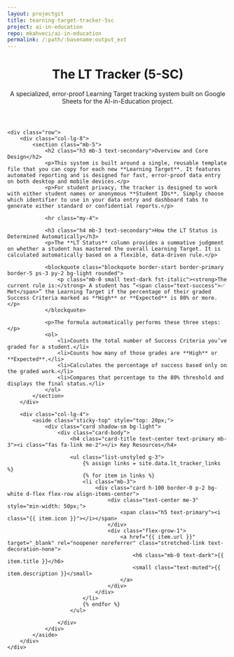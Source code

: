 ```yaml
---
layout: projectgit
title: tearning-target-tracker-5sc
project: ai-in-education
repo: mkahveci/ai-in-education
permalink: /:path/:basename:output_ext
---
```


<div class="container my-5">
    <header class="mb-5 border-bottom pb-3">
        <h1 class="display-4 text-primary">The LT Tracker (5-SC)</h1>
        <p class="lead">A specialized, error-proof Learning Target tracking system built on Google Sheets for the AI-in-Education project.</p>
    </header>

    <div class="row">
        <div class="col-lg-8">
            <section class="mb-5">
                <h2 class="h3 mb-3 text-secondary">Overview and Core Design</h2>
                <p>This system is built around a single, reusable template file that you can copy for each new **Learning Target**. It features automated reporting and is designed for fast, error-proof data entry on both desktop and mobile devices.</p>
                <p>For student privacy, the tracker is designed to work with either student names or anonymous **Student IDs**. Simply choose which identifier to use in your data entry and dashboard tabs to generate either standard or confidential reports.</p>
                
                <hr class="my-4">

                <h3 class="h4 mb-3 text-secondary">How the LT Status is Determined Automatically</h3>
                <p>The **LT Status** column provides a summative judgment on whether a student has mastered the overall Learning Target. It is calculated automatically based on a flexible, data-driven rule.</p>
                
                <blockquote class="blockquote border-start border-primary border-5 ps-3 py-2 bg-light rounded">
                    <p class="mb-0 small text-dark fst-italic"><strong>The current rule is:</strong> A student has “<span class="text-success">✅ Met</span>” the Learning Target if the percentage of their graded Success Criteria marked as **High** or **Expected** is 80% or more.</p>
                </blockquote>

                <p>The formula automatically performs these three steps:</p>
                <ol>
                    <li>Counts the total number of Success Criteria you’ve graded for a student.</li>
                    <li>Counts how many of those grades are **High** or **Expected**.</li>
                    <li>Calculates the percentage of success based only on the graded work.</li>
                    <li>Compares that percentage to the 80% threshold and displays the final status.</li>
                </ol>
            </section>
        </div>

        <div class="col-lg-4">
            <aside class="sticky-top" style="top: 20px;">
                <div class="card shadow-sm bg-light">
                    <div class="card-body">
                        <h4 class="card-title text-center text-primary mb-3"><i class="fas fa-link me-2"></i> Key Resources</h4>
                        
                        <ul class="list-unstyled g-3">
                            {% assign links = site.data.lt_tracker_links %}
                            {% for item in links %}
                            <li class="mb-3">
                                <div class="card h-100 border-0 p-2 bg-white d-flex flex-row align-items-center">
                                    <div class="text-center me-3" style="min-width: 50px;">
                                        <span class="h5 text-primary"><i class="{{ item.icon }}"></i></span>
                                    </div>
                                    <div class="flex-grow-1">
                                        <a href="{{ item.url }}" target="_blank" rel="noopener noreferrer" class="stretched-link text-decoration-none">
                                            <h6 class="mb-0 text-dark">{{ item.title }}</h6>
                                            <small class="text-muted">{{ item.description }}</small>
                                        </a>
                                    </div>
                                </div>
                            </li>
                            {% endfor %}
                        </ul>

                    </div>
                </div>
            </aside>
        </div>
    </div>
</div>